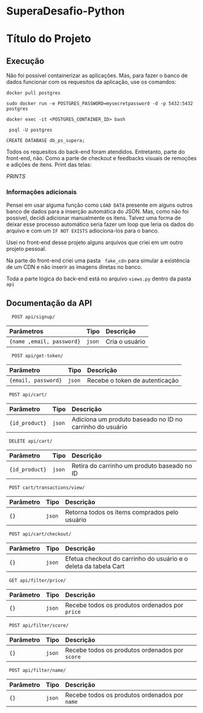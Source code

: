 # SuperaDesafio-Python


# Título do Projeto

## Execução 

Não foi possível containerizar as aplicações. Mas, para fazer o banco de dados funcionar com os requesitos da aplicação, use os comandos:

`docker pull postgres`

`sudo docker run -e POSTGRES_PASSWORD=mysecretpassword -d -p 5432:5432 postgres` 

`docker exec -it <POSTGRES_CONTAINER_ID> bash`

` psql -U postgres` 

`CREATE DATABASE db_ps_supera;`

Todos os requesitos do back-end foram atendidos. Entretanto, parte do front-end, não. Como a parte de checkout e feedbacks visuais de remoções e adições de itens. Print das telas:

*PRINTS*

###  Informações adicionais
Pensei em usar alguma função como `LOAD DATA` presente em alguns outros banco de dados para a inserção automática do JSON. Mas, como não foi possivel, decidi adicionar manualmente os itens. Talvez uma forma de deixar esse processo automático seria fazer um loop que leria os dados do arquivo e com um `IF NOT EXISTS` adiociona-los para o banco.

Usei no front-end desse projeto alguns arquivos que criei em um outro projeto pessoal. 

Na parte do front-end criei uma pasta ` fake_cdn` para simular a existência de um CDN e não inserir as imagens diretas no banco.

Toda a parte lógica do back-end está no arquivo `views.py` dentro da pasta `api`

## Documentação da API

  ```
    POST api/signup/
  ``` 


| Parâmetros   | Tipo       | Descrição                           |
| :---------- | :--------- | :---------------------------------- |
| `{name ,email, password}` | `json` | Cria o usuário|


```
  POST api/get-token/
```

| Parâmetro   | Tipo       | Descrição                                   |
| :---------- | :--------- | :------------------------------------------ |
| `{email, password}`      | `json` | Recebe o token de autenticação|


```
 POST api/cart/
```
| Parâmetro   | Tipo       | Descrição                                   |
| :---------- | :--------- | :------------------------------------------ |
|    `{id_product}`   | `json` |Adiciona um produto baseado no ID no carrinho do usuário|

```
 DELETE api/cart/
```
| Parâmetro   | Tipo       | Descrição                                   |
| :---------- | :--------- | :------------------------------------------ |
| `{id_product}`      | `json` |Retira do carrinho um produto baseado no ID|

```
 POST cart/transactions/view/
```
| Parâmetro   | Tipo       | Descrição                                   |
| :---------- | :--------- | :------------------------------------------ |
| `{}`      | `json` |Retorna todos os items comprados pelo usuário|

```
 POST api/cart/checkout/
```
| Parâmetro   | Tipo       | Descrição                                   |
| :---------- | :--------- | :------------------------------------------ |
| `{}`      | `json` |Efetua checkout do carrinho do usuário e o deleta da tabela Cart|


```
 GET api/filter/price/
```
| Parâmetro   | Tipo       | Descrição                                   |
| :---------- | :--------- | :------------------------------------------ |
| `{}`      | `json` |Recebe todos os produtos ordenados por `price`|

```
 POST api/filter/score/
```
| Parâmetro   | Tipo       | Descrição                                   |
| :---------- | :--------- | :------------------------------------------ |
| `{}`      | `json` |Recebe todos os produtos ordenados por `score`|

```
 POST api/filter/name/
```
| Parâmetro   | Tipo       | Descrição                                   |
| :---------- | :--------- | :------------------------------------------ |
| `{}`      | `json` |Recebe todos os produtos ordenados por `name`|

